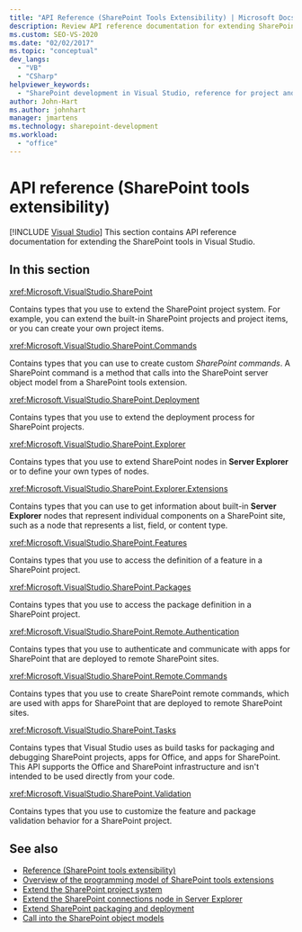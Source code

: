 ```yaml
---
title: "API Reference (SharePoint Tools Extensibility) | Microsoft Docs"
description: Review API reference documentation for extending SharePoint tools in Visual Studio. See a list of related namespaces, such as Microsoft.VisualStudio.SharePoint.
ms.custom: SEO-VS-2020
ms.date: "02/02/2017"
ms.topic: "conceptual"
dev_langs:
  - "VB"
  - "CSharp"
helpviewer_keywords:
  - "SharePoint development in Visual Studio, reference for project and tools extensibility"
author: John-Hart
ms.author: johnhart
manager: jmartens
ms.technology: sharepoint-development
ms.workload:
  - "office"
---
```

# API reference (SharePoint tools extensibility)

 [!INCLUDE [Visual Studio](~/includes/applies-to-version/vs-windows-only.md)]
  This section contains API reference documentation for extending the SharePoint tools in Visual Studio.

## In this section
 <xref:Microsoft.VisualStudio.SharePoint>

 Contains types that you use to extend the SharePoint project system. For example, you can extend the built-in SharePoint projects and project items, or you can create your own project items.

 <xref:Microsoft.VisualStudio.SharePoint.Commands>

 Contains types that you can use to create custom *SharePoint commands*. A SharePoint command is a method that calls into the SharePoint server object model from a SharePoint tools extension.

 <xref:Microsoft.VisualStudio.SharePoint.Deployment>

 Contains types that you use to extend the deployment process for SharePoint projects.

 <xref:Microsoft.VisualStudio.SharePoint.Explorer>

 Contains types that you use to extend SharePoint nodes in **Server Explorer** or to define your own types of nodes.

 <xref:Microsoft.VisualStudio.SharePoint.Explorer.Extensions>

 Contains types that you can use to get information about built-in **Server Explorer** nodes that represent individual components on a SharePoint site, such as a node that represents a list, field, or content type.

 <xref:Microsoft.VisualStudio.SharePoint.Features>

 Contains types that you use to access the definition of a feature in a SharePoint project.

 <xref:Microsoft.VisualStudio.SharePoint.Packages>

 Contains types that you use to access the package definition in a SharePoint project.

 <xref:Microsoft.VisualStudio.SharePoint.Remote.Authentication>

 Contains types that you use to authenticate and communicate with apps for SharePoint that are deployed to remote SharePoint sites.

 <xref:Microsoft.VisualStudio.SharePoint.Remote.Commands>

 Contains types that you use to create SharePoint remote commands, which are used with apps for SharePoint that are deployed to remote SharePoint sites.

 <xref:Microsoft.VisualStudio.SharePoint.Tasks>

 Contains types that Visual Studio uses as build tasks for packaging and debugging SharePoint projects, apps for Office, and apps for SharePoint. This API supports the Office and SharePoint infrastructure and isn't intended to be used directly from your code.

 <xref:Microsoft.VisualStudio.SharePoint.Validation>

 Contains types that you use to customize the feature and package validation behavior for a SharePoint project.

## See also
- [Reference &#40;SharePoint tools extensibility&#41;](../sharepoint/reference-sharepoint-tools-extensibility.md)
- [Overview of the programming model of SharePoint tools extensions](../sharepoint/overview-of-the-programming-model-of-sharepoint-tools-extensions.md)
- [Extend the SharePoint project system](../sharepoint/extending-the-sharepoint-project-system.md)
- [Extend the SharePoint connections node in Server Explorer](../sharepoint/extending-the-sharepoint-connections-node-in-server-explorer.md)
- [Extend SharePoint packaging and deployment](../sharepoint/extending-sharepoint-packaging-and-deployment.md)
- [Call into the SharePoint object models](../sharepoint/calling-into-the-sharepoint-object-models.md)
